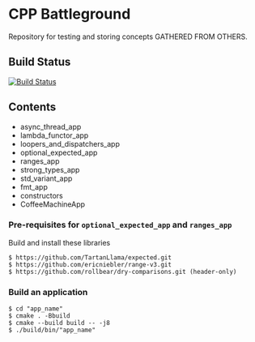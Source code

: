 # CPP Battleground
Repository for testing and storing concepts GATHERED FROM OTHERS.

## Build Status
[![Build Status](https://travis-ci.org/Portfence/cpp_battleground.svg?branch=master)](https://travis-ci.org/Portfence/cpp_battleground)

## Contents
* async_thread_app
* lambda_functor_app
* loopers_and_dispatchers_app
* optional_expected_app
* ranges_app
* strong_types_app
* std_variant_app
* fmt_app
* constructors
* CoffeeMachineApp

### Pre-requisites for ```optional_expected_app``` and ```ranges_app```
Build and install these libraries

```
$ https://github.com/TartanLlama/expected.git
$ https://github.com/ericniebler/range-v3.git
$ https://github.com/rollbear/dry-comparisons.git (header-only)
```

### Build an application
```
$ cd "app_name"
$ cmake . -Bbuild
$ cmake --build build -- -j8
$ ./build/bin/"app_name"
```
